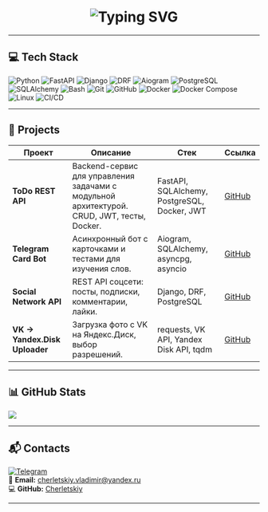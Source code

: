 <h1 align="center">
  <img src="https://readme-typing-svg.herokuapp.com?font=Fira+Code&size=25&pause=1000&color=36BCF7&center=true&vCenter=true&width=600&lines=Привет!;Python+Developer;Люблю+создавать+REST+API+и+ботов;Always+learning+new+things" alt="Typing SVG" />
</h1>

---

## 💻 Tech Stack
![Python](https://img.shields.io/badge/Python-3670A0?style=for-the-badge&logo=python&logoColor=ffdd54)
![FastAPI](https://img.shields.io/badge/FastAPI-005571?style=for-the-badge&logo=fastapi)
![Django](https://img.shields.io/badge/Django-%23092E20.svg?style=for-the-badge&logo=django&logoColor=white)
![DRF](https://img.shields.io/badge/DRF-%23092E20.svg?style=for-the-badge&logo=django&logoColor=red)
![Aiogram](https://img.shields.io/badge/Aiogram-2CA5E0?style=for-the-badge&logo=telegram&logoColor=white)
![PostgreSQL](https://img.shields.io/badge/PostgreSQL-%23316192.svg?style=for-the-badge&logo=postgresql&logoColor=white)
![SQLAlchemy](https://img.shields.io/badge/SQLAlchemy-2f2f2f?style=for-the-badge&logo=python&logoColor=white)
![Bash](https://img.shields.io/badge/Bash-121011?style=for-the-badge&logo=gnu-bash&logoColor=white)
![Git](https://img.shields.io/badge/Git-%23F05033.svg?style=for-the-badge&logo=git&logoColor=white)
![GitHub](https://img.shields.io/badge/GitHub-181717?style=for-the-badge&logo=github&logoColor=white)
![Docker](https://img.shields.io/badge/Docker-0db7ed?style=for-the-badge&logo=docker&logoColor=white)
![Docker Compose](https://img.shields.io/badge/Docker_Compose-0db7ed?style=for-the-badge&logo=docker&logoColor=white)
![Linux](https://img.shields.io/badge/Linux-FCC624?style=for-the-badge&logo=linux&logoColor=black)
![CI/CD](https://img.shields.io/badge/GitHub_Actions-2088FF?style=for-the-badge&logo=github-actions&logoColor=white)

---

## 🚀 Projects
| Проект | Описание | Стек | Ссылка |
|--------|----------|------|--------|
| **ToDo REST API** | Backend-сервис для управления задачами с модульной архитектурой. CRUD, JWT, тесты, Docker. | FastAPI, SQLAlchemy, PostgreSQL, Docker, JWT | [GitHub](https://github.com/Cherletskiy/ToDo_FastAPI_pattern/tree/ver2) |
| **Telegram Card Bot** | Асинхронный бот с карточками и тестами для изучения слов. | Aiogram, SQLAlchemy, asyncpg, asyncio | [GitHub](https://github.com/Cherletskiy/db_sql_py/tree/main/aiogram-asynpg-main) |
| **Social Network API** | REST API соцсети: посты, подписки, комментарии, лайки. | Django, DRF, PostgreSQL | [GitHub](https://github.com/Cherletskiy/social_network_drf_diplom) |
| **VK → Yandex.Disk Uploader** | Загрузка фото с VK на Яндекс.Диск, выбор разрешений. | requests, VK API, Yandex Disk API, tqdm | [GitHub](https://github.com/Cherletskiy/python/tree/main/py-diplom-basic-main) |

---

## 📊 GitHub Stats
<!--![](https://github-readme-stats.vercel.app/api?username=Cherletskiy&theme=dark&hide_border=false&include_all_commits=false&count_private=false)  -->
![](https://github-readme-stats.vercel.app/api/top-langs/?username=Cherletskiy&theme=dark&hide_border=false&include_all_commits=false&count_private=false&layout=compact)  

---

## 📬 Contacts
[![Telegram](https://img.shields.io/badge/Telegram-%232CA5E0.svg?style=for-the-badge&logo=telegram&logoColor=white)](https://t.me/cherletskiy)  
📧 **Email:** [cherletskiy.vladimir@yandex.ru](mailto:cherletskiy.vladimir@yandex.ru)  
💻 **GitHub:** [Cherletskiy](https://github.com/Cherletskiy)  

---
